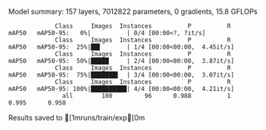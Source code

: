 Model summary: 157 layers, 7012822 parameters, 0 gradients, 15.8 GFLOPs

                 Class     Images  Instances          P          R      mAP50   mAP50-95:   0%|          | 0/4 [00:00<?, ?it/s]
                 Class     Images  Instances          P          R      mAP50   mAP50-95:  25%|██▌       | 1/4 [00:00<00:00,  4.45it/s]
                 Class     Images  Instances          P          R      mAP50   mAP50-95:  50%|█████     | 2/4 [00:00<00:00,  3.87it/s]
                 Class     Images  Instances          P          R      mAP50   mAP50-95:  75%|███████▌  | 3/4 [00:00<00:00,  3.07it/s]
                 Class     Images  Instances          P          R      mAP50   mAP50-95: 100%|██████████| 4/4 [00:00<00:00,  4.21it/s]
                   all        100         96      0.988          1      0.995      0.958
Results saved to [1mruns/train/exp[0m
